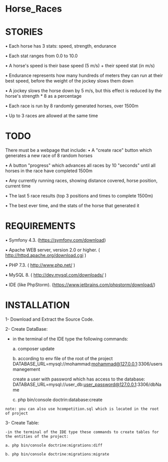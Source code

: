 # Horse_Races

STORIES
============
• Each horse has 3 stats: speed, strength, endurance

• Each stat ranges from 0.0 to 10.0

• A horse's speed is their base speed (5 m/s) + their speed stat (in m/s)

• Endurance represents how many hundreds of meters they can run at their best speed, before the weight of the jockey slows them down

• A jockey slows the horse down by 5 m/s, but this effect is reduced by the horse's strength * 8 as a percentage

• Each race is run by 8 randomly generated horses, over 1500m

• Up to 3 races are allowed at the same time

TODO
============
There must be a webpage that include:
• A "create race" button which generates a new race of 8 random horses

• A button "progress" which advances all races by 10 "seconds" until all horses in the race have completed 1500m

• Any currently running races, showing distance covered, horse position, current time

• The last 5 race results (top 3 positions and times to complete 1500m)

• The best ever time, and the stats of the horse that generated it

REQUIREMENTS
============
• Symfony 4.3. (https://symfony.com/download)

• Apache WEB server, version 2.0 or higher. ( http://httpd.apache.org/download.cgi )

• PHP 7.3. ( http://www.php.net/ )

• MySQL 8. ( http://dev.mysql.com/downloads/ )

• IDE (like PhpStorm). (https://www.jetbrains.com/phpstorm/download/)

INSTALLATION
============
1- Download and Extract the Source Code.

2- Create DataBase:

   - in the terminal of the IDE type the following commands:

		a. composer update
		
		b. according to env file of the root of the project DATABASE_URL=mysql://mohammad:mohammad@127.0.0.1:3306/usersmanegement
		
		create a user with password which has access to the database: DATABASE_URL=mysql://user_db:user_password@127.0.0.1:3306/dbName
		
		c. php bin/console doctrin:database:create

    note: you can also use hcompetition.sql which is located in the root of project

3- Create Table:

    -in the terminal of the IDE type these commands to create tables for the entities of the project:
    
    a. php bin/console doctrine:migrations:diff

    b. php bin/console doctrine:migrations:migrate
        
